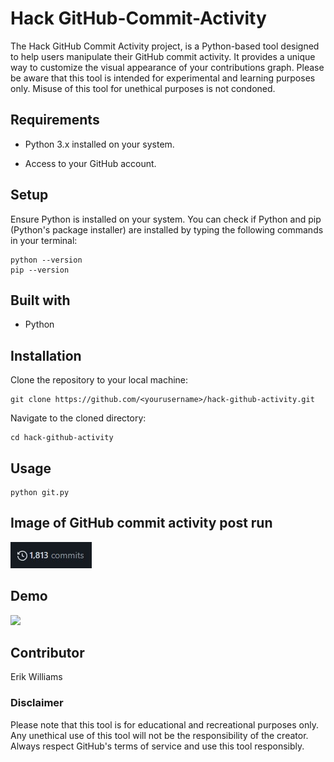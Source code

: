 # Hack GitHub-Commit-Activity

The Hack GitHub Commit Activity project, is a Python-based tool designed to help users manipulate their GitHub commit activity. It provides a unique way to customize the visual appearance of your contributions graph. Please be aware that this tool is intended for experimental and learning purposes only. Misuse of this tool for unethical purposes is not condoned.

## Requirements

- Python 3.x installed on your system.

- Access to your GitHub account.

## Setup

Ensure Python is installed on your system. You can check if Python and pip (Python's package installer) are installed by typing the following commands in your terminal:

```
python --version
pip --version
```

## Built with

- Python

## Installation

Clone the repository to your local machine:

```
git clone https://github.com/<yourusername>/hack-github-activity.git
```

Navigate to the cloned directory:

```
cd hack-github-activity
```

## Usage

```
python git.py
```

## Image of GitHub commit activity post run

![](./images/commit.jpg)

## Demo

![](./images/demo.gif)

## Contributor

Erik Williams

### Disclaimer

Please note that this tool is for educational and recreational purposes only. Any unethical use of this tool will not be the responsibility of the creator. Always respect GitHub's terms of service and use this tool responsibly.
